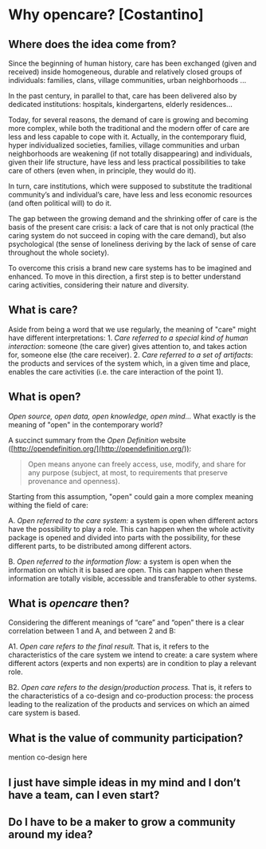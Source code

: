 # Why opencare? [Costantino]


## Where does the idea come from?
Since the beginning of human history, care has been exchanged (given and received) inside homogeneous, durable and relatively closed groups of individuals: families, clans, village communities, urban neighborhoods ...

In the past century, in parallel to that, care has been delivered also by dedicated institutions: hospitals, kindergartens, elderly residences...

Today, for several reasons, the demand of care is growing and becoming more complex, while both the traditional and the modern offer of care are less and less capable to cope with it.
Actually, in the contemporary fluid, hyper individualized societies, families, village communities and urban neighborhoods are weakening (if not totally disappearing) and individuals, given their life structure, have less and less practical possibilities to take care of others (even when, in principle, they would do it).

In turn, care institutions, which were supposed to substitute the traditional community’s and individual’s care, have less and less economic resources (and often political will) to do it.

The gap between the growing demand and the shrinking offer of care is the basis of the present care crisis: a lack of care that is not only practical (the caring system do not succeed in coping with the care demand), but also psychological (the sense of loneliness deriving by the lack of sense of care throughout the whole society).

To overcome this crisis a brand new care systems has to be imagined and enhanced. To move in this direction, a first step is to better understand caring activities, considering their nature and diversity.

## What is care?
Aside from being a word that we use regularly, the meaning of "care" might have different interpretations:
1. 
*Care referred to a special kind of human interaction*: someone (the care giver) gives attention to, and takes action for, someone else (the care receiver).
2. 
*Care referred to a set of artifacts*: the products and services of the system which, in a given time and place, enables the care activities (i.e. the care interaction of the point 1).

## What is open?
*Open source, open data, open knowledge, open mind...* What exactly is the meaning of "open" in the contemporary world?

A succinct summary from the *Open Definition* website ([http://opendefinition.org/](http://opendefinition.org/)):

> Open means anyone can freely access, use, modify, and share for any purpose (subject, at most, to requirements that preserve provenance and openness).

Starting from this assumption, "open" could gain a more complex meaning withing the field of care:

A.
*Open referred to the care system:* a system is open when different actors have the possibility to play a role. This can happen when the whole activity package is opened and divided into parts with the possibility, for these different parts, to be distributed among different actors.

B.
*Open referred to the information flow:* a system is open when the information on which it is based are open. This can happen when these information are totally visible, accessible and transferable to other systems.

## What is *opencare* then?
Considering the different meanings of “care” and “open” there is a clear correlation between 1 and A, and between 2 and B:

A1.
*Open care refers to the final result.* That is, it refers to the characteristics of the care system we intend to create: a care system where different actors (experts and non experts) are in condition to play a relevant role.

B2.
*Open care refers to the design/production process.* That is, it refers to the characteristics of a co-design and co-production process: the process leading to the realization of the products and services on which an aimed care system is based.

## What is the value of community participation?
mention co-design here

## I just have simple ideas in my mind and I don’t have a team, can I even start?

## Do I have to be a maker to grow a community around my idea?









